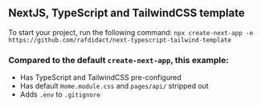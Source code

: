 ## NextJS, TypeScript and TailwindCSS template

To start your project, run the following command: `npx create-next-app -e https://github.com/rafdidact/next-typescript-tailwind-template`

### Compared to the default `create-next-app`, this example:

- Has TypeScript and TailwindCSS pre-configured
- Has default `Home.module.css` and `pages/api/` stripped out
- Adds `.env` to `.gitignore`
